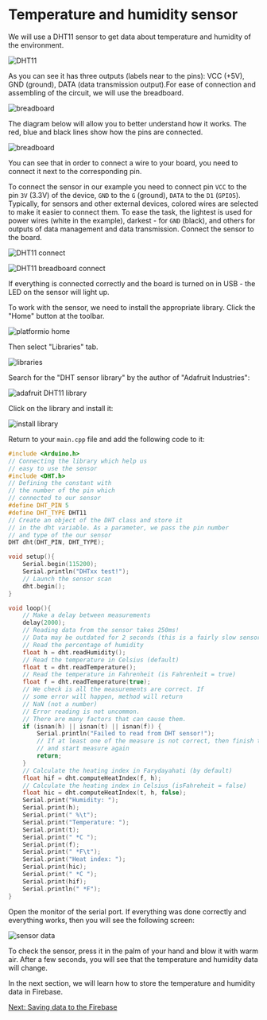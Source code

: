 # Temperature and humidity sensor

We will use a DHT11 sensor to get data about temperature and humidity of the environment.

![DHT11](https://github.com/snipter/firebase-iot-codelab/blob/master/docs/assets/image25.png)

As you can see it has three outputs (labels near to the pins): VCC (+5V), GND (ground), DATA (data transmission output).For ease of connection and assembling of the circuit, we will use the breadboard.

![breadboard](https://github.com/snipter/firebase-iot-codelab/blob/master/docs/assets/image35.png)

The diagram below will allow you to better understand how it works. The red, blue and black lines show how the pins are connected.

![breadboard](https://github.com/snipter/firebase-iot-codelab/blob/master/docs/assets/image18.png)

You can see that in order to connect a wire to your board, you need to connect it next to the corresponding pin.

To connect the sensor in our example you need to connect pin `VCC` to the pin `3V` (3.3V) of the device, `GND` to the `G` (ground), `DATA` to the `D1` (`GPIO5`). Typically, for sensors and other external devices, colored wires are selected to make it easier to connect them. To ease the task, the lightest is used for power wires (white in the example), darkest - for `GND` (black), and others for outputs of data management and data transmission. Connect the sensor to the board.

![DHT11 connect](https://github.com/snipter/firebase-iot-codelab/blob/master/docs/assets/image59.png)

![DHT11 breadboard connect](https://github.com/snipter/firebase-iot-codelab/blob/master/docs/assets/image38.png)

If everything is connected correctly and the board is turned on in USB - the LED on the sensor will light up.

To work with the sensor, we need to install the appropriate library. Click the "Home" button at the toolbar.

![platformio home](https://github.com/snipter/firebase-iot-codelab/blob/master/docs/assets/image20.png)

Then select "Libraries" tab.

![libraries](https://github.com/snipter/firebase-iot-codelab/blob/master/docs/assets/image50.png)

Search for the "DHT sensor library" by the author of "Adafruit Industries":

![adafruit DHT11 library](https://github.com/snipter/firebase-iot-codelab/blob/master/docs/assets/image51.png)

Click on the library and install it:

![install library](https://github.com/snipter/firebase-iot-codelab/blob/master/docs/assets/image55.png)

Return to your `main.cpp` file and add the following code to it:

```c++
#include <Arduino.h>
// Connecting the library which help us
// easy to use the sensor
#include <DHT.h>
// Defining the constant with
// the number of the pin which
// connected to our sensor
#define DHT_PIN 5
#define DHT_TYPE DHT11
// Create an object of the DHT class and store it
// in the dht variable. As a parameter, we pass the pin number
// and type of the our sensor
DHT dht(DHT_PIN, DHT_TYPE);

void setup(){
    Serial.begin(115200);
    Serial.println("DHTxx test!");
    // Launch the sensor scan
    dht.begin();
}

void loop(){
    // Make a delay between measurements
    delay(2000);
    // Reading data from the sensor takes 250ms!
    // Data may be outdated for 2 seconds (this is a fairly slow sensor).
    // Read the percentage of humidity
    float h = dht.readHumidity();
    // Read the temperature in Celsius (default)
    float t = dht.readTemperature();
    // Read the temperature in Fahrenheit (is Fahrenheit = true)
    float f = dht.readTemperature(true);
    // We check is all the measurements are correct. If
    // some error will happen, method will return
    // NaN (not a number)
    // Error reading is not uncommon. 
    // There are many factors that can cause them.
    if (isnan(h) || isnan(t) || isnan(f)) {
        Serial.println("Failed to read from DHT sensor!");
        // If at least one of the measure is not correct, then finish the program before
        // and start measure again
        return;
    }
    // Calculate the heating index in Farydayahati (by default)
    float hif = dht.computeHeatIndex(f, h);
    // Calculate the heating index in Celsius (isFahreheit = false)
    float hic = dht.computeHeatIndex(t, h, false);
    Serial.print("Humidity: ");
    Serial.print(h);
    Serial.print(" %\t");
    Serial.print("Temperature: ");
    Serial.print(t);
    Serial.print(" *C ");
    Serial.print(f);
    Serial.print(" *F\t");
    Serial.print("Heat index: ");
    Serial.print(hic);
    Serial.print(" *C ");
    Serial.print(hif);
    Serial.println(" *F");
}
```

Open the monitor of the serial port. If everything was done correctly and everything works, then you will see the following screen:

![sensor data](https://github.com/snipter/firebase-iot-codelab/blob/master/docs/assets/image42.png)

To check the sensor, press it in the palm of your hand and blow it with warm air. After a few seconds, you will see that the temperature and humidity data will change.

In the next section, we will learn how to store the temperature and humidity data in Firebase.

[Next: Saving data to the Firebase](04-saving-data-to-firebase.md)
